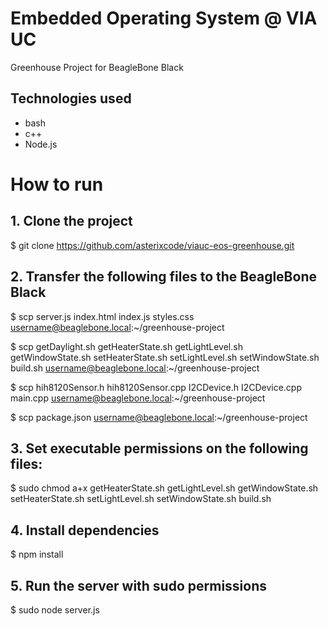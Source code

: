 # Embedded Operating System @ VIA UC

Greenhouse Project for BeagleBone Black

## Technologies used

- bash
- c++
- Node.js

# How to run

## 1. Clone the project 

$ git clone https://github.com/asterixcode/viauc-eos-greenhouse.git

## 2. Transfer the following files to the BeagleBone Black

$ scp server.js index.html index.js styles.css username@beaglebone.local:~/greenhouse-project

$ scp getDaylight.sh getHeaterState.sh getLightLevel.sh getWindowState.sh setHeaterState.sh setLightLevel.sh setWindowState.sh build.sh username@beaglebone.local:~/greenhouse-project

$ scp hih8120Sensor.h hih8120Sensor.cpp I2CDevice.h I2CDevice.cpp main.cpp username@beaglebone.local:~/greenhouse-project

$ scp package.json username@beaglebone.local:~/greenhouse-project

## 3. Set executable permissions on the following files:

$ sudo chmod a+x getHeaterState.sh getLightLevel.sh getWindowState.sh setHeaterState.sh setLightLevel.sh setWindowState.sh build.sh

## 4. Install dependencies

$ npm install

## 5. Run the server with sudo permissions

$ sudo node server.js
